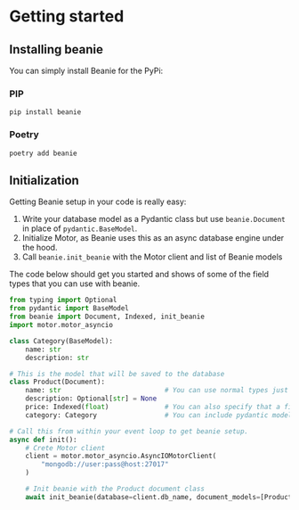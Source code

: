 # Getting started

## Installing beanie

You can simply install Beanie for the PyPi:

### PIP

```shell
pip install beanie
```

### Poetry

```shell
poetry add beanie
```
## Initialization

Getting Beanie setup in your code is really easy:

 1. Write your database model as a Pydantic class but use `beanie.Document` in place of `pydantic.BaseModel`.
 2. Initialize Motor, as Beanie uses this as an async database engine under the hood.
 3. Call `beanie.init_beanie` with the Motor client and list of Beanie models
 
 The code below should get you started and shows of some of the field types that you can use with beanie.
 
```python
from typing import Optional
from pydantic import BaseModel
from beanie import Document, Indexed, init_beanie
import motor.motor_asyncio

class Category(BaseModel):
    name: str
    description: str

# This is the model that will be saved to the database
class Product(Document):
    name: str                          # You can use normal types just like in pydantic
    description: Optional[str] = None
    price: Indexed(float)              # You can also specify that a field should correspond to an index
    category: Category                 # You can include pydantic models as well

# Call this from within your event loop to get beanie setup.
async def init():
    # Crete Motor client
    client = motor.motor_asyncio.AsyncIOMotorClient(
        "mongodb://user:pass@host:27017"
    )

    # Init beanie with the Product document class
    await init_beanie(database=client.db_name, document_models=[Product])
    
```
 
 


